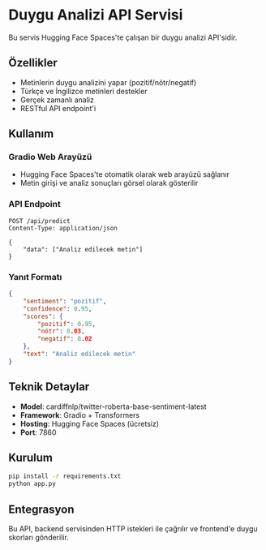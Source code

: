 # Duygu Analizi API Servisi

Bu servis Hugging Face Spaces'te çalışan bir duygu analizi API'sidir.

## Özellikler

- Metinlerin duygu analizini yapar (pozitif/nötr/negatif)
- Türkçe ve İngilizce metinleri destekler
- Gerçek zamanlı analiz
- RESTful API endpoint'i

## Kullanım

### Gradio Web Arayüzü
- Hugging Face Spaces'te otomatik olarak web arayüzü sağlanır
- Metin girişi ve analiz sonuçları görsel olarak gösterilir

### API Endpoint
```
POST /api/predict
Content-Type: application/json

{
    "data": ["Analiz edilecek metin"]
}
```

### Yanıt Formatı
```json
{
    "sentiment": "pozitif",
    "confidence": 0.95,
    "scores": {
        "pozitif": 0.95,
        "nötr": 0.03,
        "negatif": 0.02
    },
    "text": "Analiz edilecek metin"
}
```

## Teknik Detaylar

- **Model**: cardiffnlp/twitter-roberta-base-sentiment-latest
- **Framework**: Gradio + Transformers
- **Hosting**: Hugging Face Spaces (ücretsiz)
- **Port**: 7860

## Kurulum

```bash
pip install -r requirements.txt
python app.py
```

## Entegrasyon

Bu API, backend servisinden HTTP istekleri ile çağrılır ve frontend'e duygu skorları gönderilir.
